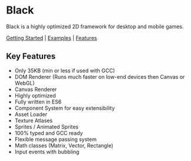 # Black

Black is a highly optimized 2D framework for desktop and mobile games.  

[Getting Started](http://blacksmith2d.io/Tutorials/Index/Getting%20Started) | 
[Examples](http://blacksmith2d.io/Examples) |
[Features](http://blacksmith2d.io/Features)

## Key Features

- Only 35KB (min or less if used with GCC)
- DOM Renderer (Runs much faster on low-end devices then Canvas or WebGL)
- Canvas Renderer
- Highly optimized
- Fully written in ES6
- Component System for easy extensibility
- Asset Loader
- Texture Atlases
- Sprites / Animated Sprites
- 100% typed and GCC ready
- Flexible message passing system
- Math classes (Matrix, Vector, Rectangle)
- Input events with bubbling
